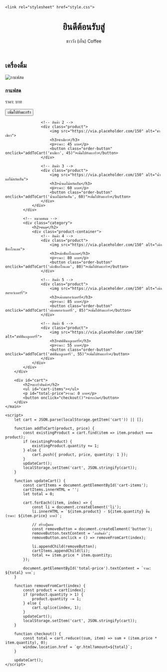 
<html lang="th">
<head>
    <meta charset="UTF-8">
    <meta name="viewport" content="width=device-width, initial-scale=1.0">
    
    <link rel="stylesheet" href="style.css">
</head>
<body>
    <header>
        <h1>ยินดีต้อนรับสู่</h1> ชาววัง (เย็น) Coffee
    </header>
    <main>
        <div id="product-list">
            <!-- หมวดเครื่องดื่ม -->
            <div class="category">
                <h2>เครื่องดื่ม</h2>
                <div class="product-container">
                    <!-- สินค้า 1 -->
                    <div class="product">
                        <img src="https://via.placeholder.com/150" alt="กาแฟสด">
                        <h3>กาแฟสด</h3>
                        <p>ราคา:  บาท</p>
                        <button class="order-button" onclick="addToCart('กาแฟสด', 50)">เพิ่มไปยังตะกร้า</button>
                    </div>

                    <!-- สินค้า 2 -->
                    <div class="product">
                        <img src="https://via.placeholder.com/150" alt="ชาเขียว">
                        <h3>ชาเขียว</h3>
                        <p>ราคา: 45 บาท</p>
                        <button class="order-button" onclick="addToCart('ชาเขียว', 45)">เพิ่มไปยังตะกร้า</button>
                    </div>

                    <!-- สินค้า 3 -->
                    <div class="product">
                        <img src="https://via.placeholder.com/150" alt="น้ำผลไม้สกัดเย็น">
                        <h3>น้ำผลไม้สกัดเย็น</h3>
                        <p>ราคา: 60 บาท</p>
                        <button class="order-button" onclick="addToCart('น้ำผลไม้สกัดเย็น', 60)">เพิ่มไปยังตะกร้า</button>
                    </div>
                </div>
            </div>

            <!-- หมวดขนม -->
            <div class="category">
                <h2>ขนม</h2>
                <div class="product-container">
                    <!-- สินค้า 4 -->
                    <div class="product">
                        <img src="https://via.placeholder.com/150" alt="เค้กช็อกโกแลต">
                        <h3>เค้กช็อกโกแลต</h3>
                        <p>ราคา: 80 บาท</p>
                        <button class="order-button" onclick="addToCart('เค้กช็อกโกแลต', 80)">เพิ่มไปยังตะกร้า</button>
                    </div>

                    <!-- สินค้า 5 -->
                    <div class="product">
                        <img src="https://via.placeholder.com/150" alt="เค้กสตรอว์เบอร์รี่">
                        <h3>เค้กสตรอว์เบอร์รี่</h3>
                        <p>ราคา: 85 บาท</p>
                        <button class="order-button" onclick="addToCart('เค้กสตรอว์เบอร์รี่', 85)">เพิ่มไปยังตะกร้า</button>
                    </div>

                    <!-- สินค้า 6 -->
                    <div class="product">
                        <img src="https://via.placeholder.com/150" alt="มัฟฟินบลูเบอร์รี่">
                        <h3>มัฟฟินบลูเบอร์รี่</h3>
                        <p>ราคา: 55 บาท</p>
                        <button class="order-button" onclick="addToCart('มัฟฟินบลูเบอร์รี่', 55)">เพิ่มไปยังตะกร้า</button>
                    </div>
                </div>
            </div>
        </div>

        <div id="cart">
            <h2>ตะกร้าสินค้า</h2>
            <ul id="cart-items"></ul>
            <p id="total-price">รวม: 0 บาท</p>
            <button onclick="checkout()">ชำระเงิน</button>
        </div>
    </main>

    <script>
        let cart = JSON.parse(localStorage.getItem('cart')) || [];

        function addToCart(product, price) {
            const existingProduct = cart.find(item => item.product === product);
            if (existingProduct) {
                existingProduct.quantity += 1;
            } else {
                cart.push({ product, price, quantity: 1 });
            }
            updateCart();
            localStorage.setItem('cart', JSON.stringify(cart));
        }

        function updateCart() {
            const cartItems = document.getElementById('cart-items');
            cartItems.innerHTML = '';
            let total = 0;

            cart.forEach((item, index) => {
                const li = document.createElement('li');
                li.innerHTML = `${item.product} - ${item.quantity} ชิ้น (ราคา: ${item.price} บาท)`;

                // สร้างปุ่มลบ
                const removeButton = document.createElement('button');
                removeButton.textContent = 'ลบสินค้า';
                removeButton.onclick = () => removeFromCart(index);

                li.appendChild(removeButton);
                cartItems.appendChild(li);
                total += item.price * item.quantity;
            });

            document.getElementById('total-price').textContent = `รวม: ${total} บาท`;
        }

        function removeFromCart(index) {
            const product = cart[index];
            if (product.quantity > 1) {
                product.quantity -= 1;
            } else {
                cart.splice(index, 1);
            }
            updateCart();
            localStorage.setItem('cart', JSON.stringify(cart));
        }

        function checkout() {
            const total = cart.reduce((sum, item) => sum + (item.price * item.quantity), 0);
            window.location.href = `qr.html?amount=${total}`;
        }

        updateCart();
    </script>
</body>
</html>
